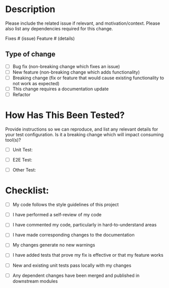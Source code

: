 # Description

Please include the related issue if relevant, and motivation/context. Please also list any dependencies required for this change.

Fixes # (issue)
Feature # (details)

## Type of change

- [ ] Bug fix (non-breaking change which fixes an issue)
- [ ] New feature (non-breaking change which adds functionality)
- [ ] Breaking change (fix or feature that would cause existing functionality to not work as expected)
- [ ] This change requires a documentation update
- [ ] Refactor

# How Has This Been Tested?

Provide instructions so we can reproduce, and list any relevant details for your test configuration. Is it a breaking change which will impact consuming tool(s)?

- [ ] Unit Test:
- [ ] E2E Test:
- [ ] Other Test:


# Checklist:

- [ ] My code follows the style guidelines of this project
- [ ] I have performed a self-review of my code
- [ ] I have commented my code, particularly in hard-to-understand areas
- [ ] I have made corresponding changes to the documentation
- [ ] My changes generate no new warnings
- [ ] I have added tests that prove my fix is effective or that my feature works
- [ ] New and existing unit tests pass locally with my changes
- [ ] Any dependent changes have been merged and published in downstream modules

